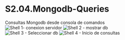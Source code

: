 # S2.04.Mongodb-Queries
Consultas Mongodb desde consola de comandos
![Shell 1- conexion servidor](https://user-images.githubusercontent.com/107498443/193470633-73752609-5053-4788-8990-3cac39ab5a60.PNG)
![Shell 2 - mostrar db ](https://user-images.githubusercontent.com/107498443/193470659-64a0294c-261c-405f-a9f4-1b11bce156aa.png)
![Shell 3 - Seleccionar db ](https://user-images.githubusercontent.com/107498443/193470672-13d464b0-191c-4f7b-9f24-b325876b4d8d.png)
![Shell 4 - Inicio de consultas ](https://user-images.githubusercontent.com/107498443/193470677-e6f51953-6f5f-46d6-91a8-738a1a548348.png)
